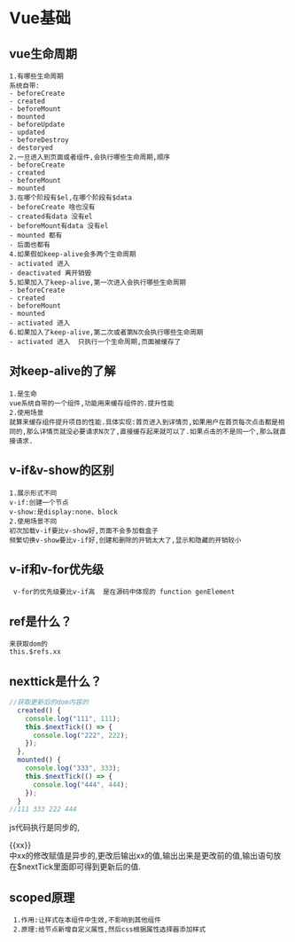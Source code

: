 # Vue基础

## vue生命周期

````
1.有哪些生命周期
系统自带:
- beforeCreate
- created
- beforeMount
- mounted
- beforeUpdate
- updated
- beforeDestroy
- destoryed
2.一旦进入到页面或者组件,会执行哪些生命周期,顺序
- beforeCreate
- created
- beforeMount
- mounted
3.在哪个阶段有$el,在哪个阶段有$data
- beforeCreate 啥也没有
- created有data 没有el
- beforeMount有data 没有el
- mounted 都有
- 后面也都有
4.如果假如keep-alive会多两个生命周期
- activated 进入
- deactivated 离开销毁
5.如果加入了keep-alive,第一次进入会执行哪些生命周期
- beforeCreate
- created
- beforeMount
- mounted
- activated 进入
6.如果加入了keep-alive,第二次或者第N次会执行哪些生命周期
- activated 进入  只执行一个生命周期,页面被缓存了
````

## 对keep-alive的了解

```
1.是生命
vue系统自带的一个组件,功能用来缓存组件的.提升性能
2.使用场景  
就算来缓存组件提升项目的性能.具体实现:首页进入到详情页,如果用户在首页每次点击都是相同的,那么详情页就没必要请求N次了,直接缓存起来就可以了.如果点击的不是同一个,那么就直接请求.
```

## v-if&v-show的区别

```
1.展示形式不同
v-if:创建一个节点
v-show:是display:none、block
2.使用场景不同
初次加载v-if要比v-show好,页面不会多加载盒子
频繁切换v-show要比v-if好,创建和删除的开销太大了,显示和隐藏的开销较小
```

## v-if和v-for优先级

```
 v-for的优先级要比v-if高  是在源码中体现的 function genElement
```

## ref是什么？

```
来获取dom的
this.$refs.xx
```

## nexttick是什么？

```js
//获取更新后的dom内容的
  created() {
    console.log("111", 111);
    this.$nextTick(() => {
      console.log("222", 222);
    });
  },
  mounted() {
    console.log("333", 333);
    this.$nextTick(() => {
      console.log("444", 444);
    });
  }
//111 333 222 444

```

js代码执行是同步的,<div>{{xx}}</div>中xx的修改赋值是异步的,更改后输出xx的值,输出出来是更改前的值,输出语句放在$nextTick里面即可得到更新后的值.

## scoped原理

```
 1.作用:让样式在本组件中生效,不影响到其他组件
 2.原理:给节点新增自定义属性,然后css根据属性选择器添加样式
```

